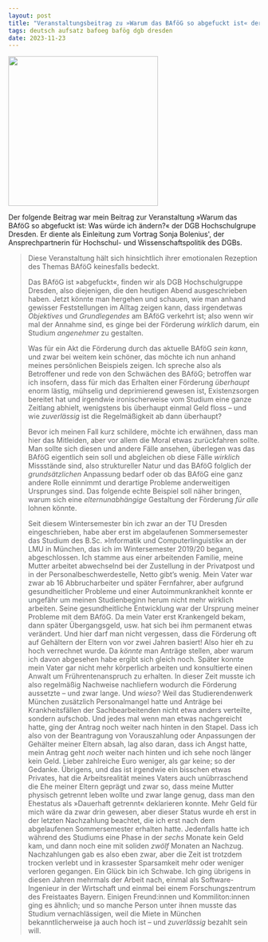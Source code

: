 ```yaml
---
layout: post
title: "Veranstaltungsbeitrag zu »Warum das BAföG so abgefuckt ist« der DGB-HSG Dresden"
tags: deutsch aufsatz bafoeg bafög dgb dresden
date: 2023-11-23
---
```

<img style="height: 300px; width: auto;" src="https://i.postimg.cc/R9yXJdRt/bafoeg-vortrag-flyer.png"></img>

Der folgende Beitrag war mein Beitrag zur Veranstaltung »Warum das BAföG so abgefuckt ist: Was würde ich ändern?« der DGB Hochschulgrupe Dresden. Er diente als Einleitung zum Vortrag Sonja Bolenius', der Ansprechpartnerin für Hochschul- und Wissenschaftspolitik des DGBs.

<blockquote>

Diese Veranstaltung hält sich hinsichtlich ihrer emotionalen Rezeption des Themas BAföG keinesfalls bedeckt.

Das BAföG ist »abgefuckt«, finden wir als DGB Hochschulgruppe Dresden, also diejenigen, die den heutigen Abend ausgeschrieben haben. Jetzt könnte man hergehen und schauen, wie man anhand gewisser Feststellungen im Alltag zeigen kann, dass irgendetwas <i>Objektives</i> und <i>Grundlegendes</i> am BAföG verkehrt ist; also wenn wir mal der Annahme sind, es ginge bei der Förderung <i>wirklich</i> darum, ein Studium <i>angenehmer</i> zu gestalten.

Was für ein Akt die Förderung durch das aktuelle BAföG <i>sein kann</i>, und zwar bei weitem kein schöner,  das möchte ich nun anhand meines persönlichen Beispiels zeigen. Ich spreche also als Betroffener und rede von den Schwächen des BAföG; betroffen war ich insofern, dass für mich das Erhalten einer Förderung <i>überhaupt</i> enorm lästig, mühselig und deprimierend gewesen ist, Existenzsorgen bereitet hat und irgendwie ironischerweise vom Studium eine ganze Zeitlang abhielt, wenigstens bis überhaupt einmal Geld floss – und wie <i>zuverlässig</i> ist die Regelmäßigkeit ab dann überhaupt?

Bevor ich meinen Fall kurz schildere, möchte ich erwähnen, dass man hier das Mitleiden, aber vor allem die Moral etwas zurückfahren sollte. Man sollte sich diesen und andere Fälle ansehen, überlegen was das BAföG eigentlich sein soll und abgleichen ob diese Fälle <i>wirklich</i> Missstände sind, also struktureller Natur und das BAföG folglich der <i>grundsätzlichen</i> Anpassung bedarf oder ob das BAföG eine ganz andere Rolle einnimmt und derartige Probleme anderweitigen Ursprunges sind. Das folgende echte Beispiel soll näher bringen, warum sich eine <i>elternunabhängige</i> Gestaltung der Förderung <i>für alle</i> lohnen könnte.

Seit diesem Wintersemester bin ich zwar an der TU Dresden eingeschrieben, habe aber erst im abgelaufenen Sommersemester das Studium des B.Sc. »Informatik und Computerlinguistik« an der LMU in München, das ich im Wintersemester 2019/20 begann, abgeschlossen. Ich stamme aus einer arbeitenden Familie, meine Mutter arbeitet abwechselnd bei der Zustellung in der Privatpost und in der Personalbeschwerdestelle, Netto gibt’s wenig. Mein Vater war zwar ab 16 Abbrucharbeiter und später Fernfahrer, aber aufgrund gesundheitlicher Probleme und einer Autoimmunkrankheit konnte er ungefähr um meinen Studienbeginn herum nicht mehr wirklich arbeiten. Seine gesundheitliche Entwicklung war der Ursprung meiner Probleme mit dem BAföG. Da mein Vater erst Krankengeld bekam, dann später Übergangsgeld, usw. hat sich bei ihm permanent etwas verändert. Und hier darf man nicht vergessen, dass die Förderung oft auf Gehältern der Eltern von vor zwei Jahren basiert! Also hier eh zu hoch verrechnet wurde. Da <i>könnte</i> man Anträge stellen, aber warum ich davon abgesehen habe ergibt sich gleich noch. Später konnte mein Vater gar nicht mehr körperlich arbeiten und konsultierte einen Anwalt um Frührentenanspruch zu erhalten. In dieser Zeit musste ich also regelmäßig Nachweise nachliefern wodurch die Förderung aussetzte – und zwar lange. Und <i>wieso</i>? Weil das Studierendenwerk München zusätzlich Personalmangel hatte und Anträge bei Krankheitsfällen der Sachbearbeitenden nicht etwa anders verteilte, sondern aufschob. Und jedes mal wenn man etwas nachgereicht hatte, ging der Antrag noch weiter nach hinten in den Stapel. Dass ich also von der Beantragung von Vorauszahlung oder Anpassungen der Gehälter meiner Eltern absah, lag also daran, dass ich Angst hatte, mein Antrag geht <i>noch</i> weiter nach hinten und ich sehe noch länger kein Geld. Lieber zahlreiche Euro weniger, als gar keine; so der Gedanke. Übrigens, und das ist irgendwie ein bisschen etwas Privates, hat die Arbeitsrealität meines Vaters auch unübrraschend die Ehe meiner Eltern geprägt und zwar so, dass meine Mutter physisch getrennt leben wollte und zwar lange genug, dass man den Ehestatus als »Dauerhaft getrennt« deklarieren konnte. Mehr Geld für mich wäre da zwar drin gewesen, aber dieser Status wurde eh erst in der letzten Nachzahlung beachtet, die ich erst nach dem abgelaufenen Sommersemester erhalten hatte. Jedenfalls hatte ich während des Studiums eine Phase in der <i>sechs</i> Monate kein Geld kam, und dann noch eine mit soliden <i>zwölf</i> Monaten an Nachzug. Nachzahlungen gab es also eben zwar, aber die Zeit ist trotzdem trocken verlebt und in krassester Sparsamkeit mehr oder weniger verloren gegangen. Ein Glück bin ich Schwabe. Ich ging übrigens in diesen Jahren mehrmals der Arbeit nach, einmal als Software-Ingenieur in der Wirtschaft und einmal bei einem Forschungszentrum des Freistaates Bayern. Einigen Freund:innen und Kommiliton:innen ging es ähnlich; und so manche Person unter ihnen musste das Studium vernachlässigen, weil die Miete in München bekanntlicherweise ja auch hoch ist – und <i>zuverlässig</i> bezahlt sein will.

</blockquote>
